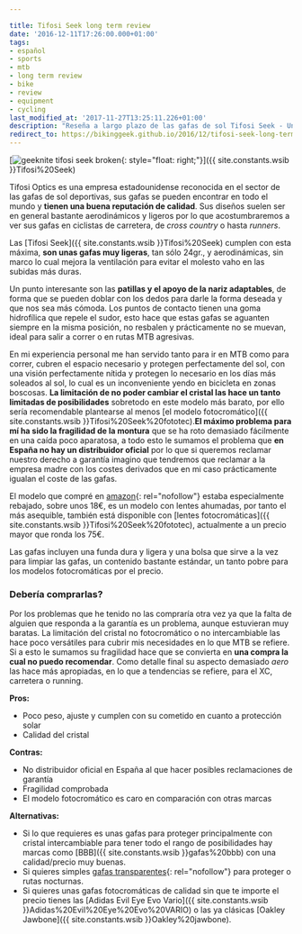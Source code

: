 ```yaml
---

title: Tifosi Seek long term review
date: '2016-12-11T17:26:00.000+01:00'
tags:
- español
- sports
- mtb
- long term review
- bike
- review
- equipment
- cycling
last_modified_at: '2017-11-27T13:25:11.226+01:00'
description: "Reseña a largo plazo de las gafas de sol Tifosi Seek - Una revisión y evaluación exhaustiva de las gafas de sol Tifosi Seek después de un uso prolongado."
redirect_to: https://bikinggeek.github.io/2016/12/tifosi-seek-long-term-review.html
---
```


[![geeknite tifosi seek broken](https://3.bp.blogspot.com/-hMEvbsq_xxo/WE195sNH_VI/AAAAAAAAA58/tLOCrYda1ssv5yqe8Yh_z_XxRD18ZL6IwCLcB/s320/tifosi%2Bseek.jpg){: style="float: right;"}]({{ site.constants.wsib }}Tifosi%20Seek)

Tifosi Optics es una empresa estadounidense reconocida en el sector de las gafas de sol deportivas, sus gafas se pueden encontrar en todo el mundo y **tienen una buena reputación de calidad**. Sus diseños suelen ser en general bastante aerodinámicos y ligeros por lo que acostumbraremos a ver sus gafas en ciclistas de carretera, de _cross country_ o hasta _runners_.  
  
Las [Tifosi Seek]({{ site.constants.wsib }}Tifosi%20Seek) cumplen con esta máxima, **son unas gafas muy ligeras**, tan sólo 24gr., y aerodinámicas, sin marco lo cual mejora la ventilación para evitar el molesto vaho en las subidas más duras.  
  
Un punto interesante son las **patillas y el apoyo de la nariz adaptables**, de forma que se pueden doblar con los dedos para darle la forma deseada y que nos sea más cómoda. Los puntos de contacto tienen una goma hidrofílica que repele el sudor, esto hace que estas gafas se aguanten siempre en la misma posición, no resbalen y prácticamente no se muevan, ideal para salir a correr o en rutas MTB agresivas.  
  
En mi experiencia personal me han servido tanto para ir en MTB como para correr, cubren el espacio necesario y protegen perfectamente del sol, con una visión perfectamente nítida y protegen lo necesario en los días más soleados al sol, lo cual es un inconveniente yendo en bicicleta en zonas boscosas. **La limitación de no poder cambiar el cristal las hace un tanto limitadas de posibilidades** sobretodo en este modelo más barato, por ello sería recomendable plantearse al menos [el modelo fotocromático]({{ site.constants.wsib }}Tifosi%20Seek%20fototec).**El máximo problema para mí ha sido la fragilidad de la montura** que se ha roto demasiado fácilmente en una caída poco aparatosa, a todo esto le sumamos el problema que **en España no hay un distribuidor oficial** por lo que si queremos reclamar nuestro derecho a garantía imagino que tendremos que reclamar a la empresa madre con los costes derivados que en mi caso prácticamente igualan el coste de las gafas.  
  
El modelo que compré en [amazon](<https://www.amazon.es/?_encoding=UTF8&camp=3626&creative=24822&linkCode=ur2&tag={{ site.constants.amazon_es }}>){: rel="nofollow"} estaba especialmente rebajado, sobre unos 18€, es un modelo con lentes ahumadas, por tanto el más asequible, también está disponible con [lentes fotocromáticas]({{ site.constants.wsib }}Tifosi%20Seek%20fototec), actualmente a un precio mayor que ronda los 75€.  
  
Las gafas incluyen una funda dura y ligera y una bolsa que sirve a la vez para limpiar las gafas, un contenido bastante estándar, un tanto pobre para los modelos fotocromáticas por el precio.  
  
### Debería comprarlas?

Por los problemas que he tenido no las compraría otra vez ya que la falta de alguien que responda a la garantía es un problema, aunque estuvieran muy baratas. La limitación del cristal no fotocromático o no intercambiable las hace poco versátiles para cubrir mis necesidades en lo que MTB se refiere. Si a esto le sumamos su fragilidad hace que se convierta en **una compra la cual no puedo recomendar**. Como detalle final su aspecto demasiado _aero_ las hace más apropiadas, en lo que a tendencias se refiere, para el XC, carretera o running.

**Pros:**

* Poco peso, ajuste y cumplen con su cometido en cuanto a protección solar
* Calidad del cristal

**Contras:**

* No distribuidor oficial en España al que hacer posibles reclamaciones de garantía
* Fragilidad comprobada
* El modelo fotocromático es caro en comparación con otras marcas

**Alternativas:**

* Si lo que requieres es unas gafas para proteger principalmente con cristal intercambiable para tener todo el rango de posibilidades hay marcas como [BBB]({{ site.constants.wsib }}gafas%20bbb) con una calidad/precio muy buenas.
* Si quieres simples [gafas transparentes](https://ad.zanox.com/ppc/?37368613C2015662025T&ULP=%5b%5bhttps://www.chainreactioncycles.com/es/es/gafas-de-sol-de-marco-completo-oneten/rp-prod132507%5d%5d){: rel="nofollow"} para proteger o rutas nocturnas.
* Si quieres unas gafas fotocromáticas de calidad sin que te importe el precio tienes las [Adidas Evil Eye Evo Vario]({{ site.constants.wsib }}Adidas%20Evil%20Eye%20Evo%20VARIO) o las ya clásicas [Oakley Jawbone]({{ site.constants.wsib }}Oakley%20jawbone).
